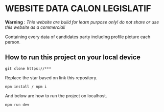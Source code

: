 # WEBSITE DATA CALON LEGISLATIF
**Warning** : _This website are build for learn purpose only! do not share or use this website as a commercial!_

Containing every data of candidates party including profile picture each person.

## How to run this project on your local device

`git clone https://***`

Replace the star based on link this repository.

`npm install / npm i`

And below are how to run the project on localhost.

`npm run dev`
